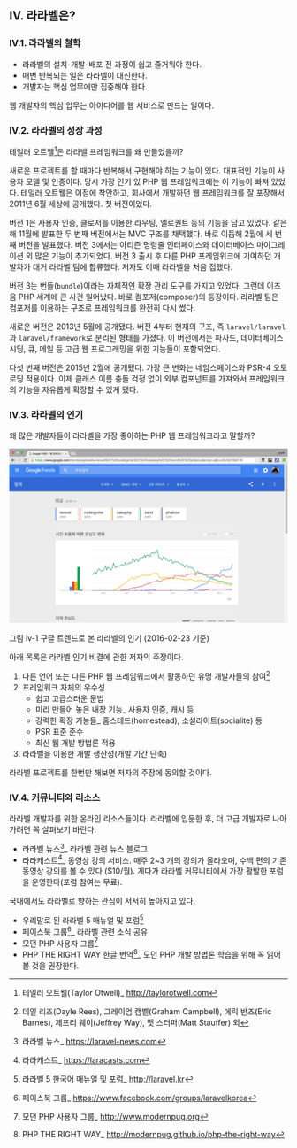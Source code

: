 
## IV. 라라벨은?

### IV.1. 라라벨의 철학

- 라라벨의 설치-개발-배포 전 과정이 쉽고 즐거워야 한다.
- 매번 반복되는 일은 라라벨이 대신한다.
- 개발자는 핵심 업무에만 집중해야 한다.

웹 개발자의 핵심 업무는 아이디어를 웹 서비스로 만드는 일이다.

### IV.2. 라라벨의 성장 과정

테일러 오트웰[^i-7]은 라라벨 프레임워크를 왜 만들었을까?

새로운 프로젝트를 할 때마다 반복해서 구현해야 하는 기능이 있다. 대표적인 기능이 사용자 모델 및 인증이다. 당시 가장 인기 있 PHP 웹 프레임워크에는 이 기능이 빠져 있었다. 테일러 오트웰은 이점에 착안하고, 회사에서 개발하던 웹 프레임워크를 잘 포장해서 2011년 6월 세상에 공개했다. 첫 버전이었다.

버전 1은 사용자 인증, 클로저를 이용한 라우팅, 엘로퀀트 등의 기능을 담고 있었다. 같은 해 11월에 발표한 두 번째 버전에서는 MVC 구조를 채택했다. 바로 이듬해 2월에 세 번째 버전을 발표했다. 버전 3에서는 아티즌 명령줄 인터페이스와 데이터베이스 마이그레이션 외 많은 기능이 추가되었다. 버전 3 출시 후 다른 PHP 프레임워크에 기여하던 개발자가 대거 라라벨 팀에 합류했다. 저자도 이때 라라벨을 처음 접했다.

버전 3는 번들(`bundle`)이라는 자체적인 확장 관리 도구를 가지고 있었다. 그런데 이즈음 PHP 세계에 큰 사건 일어났다. 바로 컴포저(composer)의 등장이다. 라라벨 팀은 컴포저를 이용하는 구조로 프레임워크를 완전히 다시 썼다.

새로운 버전은 2013년 5월에 공개됐다. 버전 4부터 현재의 구조, 즉 `laravel/laravel`과 `laravel/framework`로 분리된 형태를 가졌다. 이 버전에서는 파사드, 데이터베이스 시딩, 큐, 메일 등 고급 웹 프로그래밍을 위한 기능들이 포함되었다.

다섯 번째 버전은 2015년 2월에 공개됐다. 가장 큰 변화는 네임스페이스와 PSR-4 오토로딩 적용이다. 이제 클래스 이름 충돌 걱정 없이 외부 컴포넌트를 가져와서 프레임워크의 기능을 자유롭게 확장할 수 있게 됐다.

### IV.3. 라라벨의 인기

왜 많은 개발자들이 라라벨을 가장 좋아하는 PHP 웹 프레임워크라고 말할까?

![](images/iv-1.png)

그림 iv-1 구글 트렌드로 본 라라벨의 인기 (2016-02-23 기준)

아래 목록은 라라벨 인기 비결에 관한 저자의 주장이다.

1.  다른 언어 또는 다른 PHP 웹 프레임워크에서 활동하던 유명 개발자들의 참여[^i-8]
2.  프레임워크 자체의 우수성
    - 쉽고 고급스러운 문법
    - 미리 만들어 놓은 내장 기능_ 사용자 인증, 캐시 등
    - 강력한 확장 기능들_ 홈스테드(homestead), 소셜라이트(socialite) 등
    - PSR 표준 준수
    - 최신 웹 개발 방법론 적용
3. 라라벨을 이용한 개발 생산성(개발 기간 단축)

라라벨 프로젝트를 한번만 해보면 저자의 주장에 동의할 것이다.

### IV.4. 커뮤니티와 리소스

라라벨 개발자를 위한 온라인 리소스들이다. 라라벨에 입문한 후, 더 고급 개발자로 나아가려면 꼭 살펴보기 바란다.

- 라라벨 뉴스[^i-9]_ 라라벨 관련 뉴스 블로그
- 라라캐스트[^i-10]_ 동영상 강의 서비스. 매주 2~3 개의 강의가 올라오며, 수백 편의 기존 동영상 강의를 볼 수 있다 ($10/월). 게다가 라라벨 커뮤니티에서 가장 활발한 포럼을 운영한다(포럼 참여는 무료).

국내에서도 라라벨로 향하는 관심이 서서히 높아지고 있다.

- 우리말로 된 라라벨 5 매뉴얼 및 포럼[^i-12]
- 페이스북 그룹[^i-14]_ 라라벨 관련 소식 공유
- 모던 PHP 사용자 그룹[^i-15]
- PHP THE RIGHT WAY 한글 번역[^i-16]_ 모던 PHP 개발 방법론 학습을 위해 꼭 읽어볼 것을 권장한다.

[^i-7]: 테일러 오트웰(Taylor Otwell)_ http://taylorotwell.com

[^i-8]: 데일 리즈(Dayle Rees), 그레이엄 캠벨(Graham Campbell), 에릭 반즈(Eric Barnes), 제프리 웨이(Jeffrey Way), 맷 스터퍼(Matt Stauffer) 외

[^i-9]: 라라벨 뉴스_ https://laravel-news.com

[^i-10]: 라라캐스트_ https://laracasts.com

[^i-12]: 라라벨 5 한국어 매뉴얼 및 포럼_ http://laravel.kr

[^i-14]: 페이스북 그룹_ https://www.facebook.com/groups/laravelkorea

[^i-15]: 모던 PHP 사용자 그룹_ http://www.modernpug.org

[^i-16]: PHP THE RIGHT WAY_ http://modernpug.github.io/php-the-right-way
